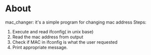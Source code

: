 # About
mac_changer:
it's a simple program for changing mac address
Steps:
1. Execute and read ifconfig( in unix base)
2. Read the mac address from output
3. Check if MAC in ifconfig is what the user requested
4. Print appropriate message.
